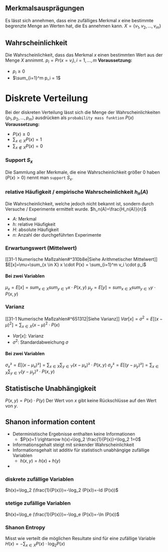 ## Merkmalsausprägungen
Es lässt sich annehmen, dass eine zufälliges Merkmal $x$ eine bestimmte begrenzte Menge an Werten hat, die Es annehmen kann.
$X=\{v_1, v_2, ... , v_m\}$

## Wahrscheinlichkeit
Die Wahrscheinlichkeit, dass das Merkmal $x$ einen bestimmten Wert aus der Menge $X$ annimmt.
$p_i=Pr(x=v_i), i=1, ... , m$
**Voraussetzung:**
- $p_i\geq 0$
- $\sum_{i=1}^m p_i = 1$

# Diskrete Verteilung
Bei der diskreten Verteilung lässt sich die Menge der Wahrscheinlichkeiten $\{p_1, p_2, ... , p_m\}$ ausdrücken als `probability mass funktion` $P(x)$
**Voraussetzung:**
- $P(x) \geq 0$
- $\sum_{x \in X} P(x) = 1$
- $\sum_{x \notin X} P(x) = 0$

### Support $S_x$
Die Sammlung aller Merkmale, die eine Wahrscheinlichkeit größer 0 haben ($P(x) \gt 0$) nennt man `support` $S_x$. 

### relative Häufigkeit / empirische Wahrscheinlichkeit $h_n(A)$
Die Wahrscheinlichkeit, welche jedoch nicht bekannt ist, sondern durch Versuche / Experimente ermittelt wurde.
$h_n(A)=\frac{H_n(A)}{n}$
- $A$: Merkmal
- $h$: relative Häufigkeit
- $H$: absolute Häufigkeit
- $n$: Anzahl der durchgeführten Experimente

### Erwartungswert (Mittelwert)
[[31-1 Numerische Maßzahlen#^310b8e|Siehe Arithmetischer Mittelwert]]
$E[x]=\mu=\sum_{x \in X} x \cdot P(x) = \sum_{i=1}^m v_i \cdot p_i$
#### Bei zwei Variablen
$\mu_x=E[x]=sum_{x \in X} sum_{y \in Y} x \cdot P(x,y)$
$\mu_y=E[y]=sum_{x \in X} sum_{y \in Y} y \cdot P(x,y)$

### Varianz
[[31-1 Numerische Maßzahlen#^651312|Siehe Varianz]]
$Var[x]= \sigma^2 = E[(x-\mu)^2]=\sum_{x \in X} (x-\mu)^2 \cdot P(x)$
- $Var[x]$: Varianz
- $\sigma^2$: Standardabweichung $\sigma$
#### Bei zwei Variablen
$\sigma_x²=E[(x-\mu_x)²]=\sum_{x \in X} \sum_{y \in Y} (x- \mu_x)² \cdot P(x,y)$
$\sigma_y²=E[(y-\mu_y)²]=\sum_{x \in X} \sum_{y \in Y} (y- \mu_y)² \cdot P(x,y)$

## Statistische Unabhängigkeit
$P(x,y)=P(x) \cdot P(y)$
Der Wert von $x$ gibt keine Rückschlüsse auf den Wert von $y$.

## Shanon information content
- Deterministische Ergebnisse enthalten keine Informationen
	- $P(x)=1 \rightarrow h(x)=\log_2 \frac{1}{P(x)}=\log_2 1=0$
- Informationsgehalt steigt mit sinkender Wahrscheinlichkeit
- Informationsgehalt ist additiv für statistisch unabhängige zufällige Variablen
	- $h(x,y)=h(x)+h(y)$
- 
### diskrete zufällige Variablen
$h(x)=\log_2 (\frac{1}{P(x)})=-\log_2 (P(x))=-ld (P(x))$
### stetige zufällige Variablen
$h(x)=\log_e (\frac{1}{P(x)})=-\log_e (P(x))=-\ln (P(x))$

### Shanon Entropy
Misst wie verteilt die möglichen Resultate sind für eine zufällige Variable
$H(x)=- \sum_{x \in X} P(x) \cdot \log_2 P(x)$
